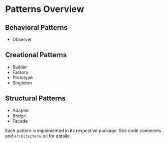 # Patterns Overview

## Behavioral Patterns
- Observer

## Creational Patterns
- Builder
- Factory
- Prototype
- Singleton

## Structural Patterns
- Adapter
- Bridge
- Facade

Each pattern is implemented in its respective package. See code comments and `architecture.md` for details.

